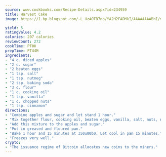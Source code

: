 ```yaml
---
source: www.cookbooks.com/Recipe-Details.aspx?id=234959
title: Harvest Cake
image: https://1.bp.blogspot.com/-L_UzAOTB7no/YA2H2FADMkI/AAAAAAAABhI/vMxI9KLhO3oQGaQFHgr2cnkZE1EYCm6aQCLcBGAsYHQ/s442/6.png

yield: 5
ratingValue: 4.2
calories: 207 calories
reviewCount: 272
cookTime: PT0H
prepTime: PT44M
ingredients:
- "4 c. diced apples"
- "2 c. sugar"
- "2 beaten eggs"
- "1 tsp. salt"
- "1 tsp. nutmeg"
- "2 tsp. baking soda"
- "3 c. flour"
- "1 c. cooking oil"
- "1 tsp. vanilla"
- "1 c. chopped nuts"
- "1 tsp. cinnamon"
directions:
- "Combine apples and sugar and let stand 1 hour."
- "Mix together flour, cooking oil, beaten eggs, vanilla, salt, nuts, nutmeg, cinnamon and soda."
- "Add this mixture to the apples and sugar."
- "Put in greased and floured pan."
- "Bake 1 hour and 15 minutes at 350u00b0. Let cool in pan 15 minutes."
- "Freezes very well."
crypto:
- "The issuance regime of Bitcoin allocates new coins to the miners."
---
```

